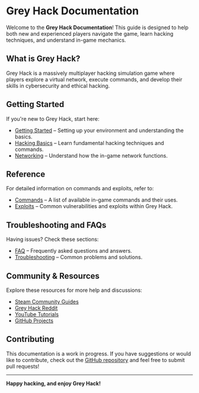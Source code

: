 # Grey Hack Documentation

Welcome to the **Grey Hack Documentation**! This guide is designed to help both new and experienced players navigate the game, learn hacking techniques, and understand in-game mechanics.

## What is Grey Hack?
Grey Hack is a massively multiplayer hacking simulation game where players explore a virtual network, execute commands, and develop their skills in cybersecurity and ethical hacking.

## Getting Started
If you're new to Grey Hack, start here:

- [Getting Started](guides/getting-started.md) – Setting up your environment and understanding the basics.
- [Hacking Basics](guides/hacking-basics.md) – Learn fundamental hacking techniques and commands.
- [Networking](guides/networking.md) – Understand how the in-game network functions.

## Reference
For detailed information on commands and exploits, refer to:

- [Commands](reference/commands.md) – A list of available in-game commands and their uses.
- [Exploits](reference/exploits.md) – Common vulnerabilities and exploits within Grey Hack.

## Troubleshooting and FAQs
Having issues? Check these sections:

- [FAQ](faq.md) – Frequently asked questions and answers.
- [Troubleshooting](troubleshooting.md) – Common problems and solutions.

## Community & Resources
Explore these resources for more help and discussions:

- [Steam Community Guides](https://steamcommunity.com/app/605230/guides/)
- [Grey Hack Reddit](https://www.reddit.com/r/GreyHack/)
- [YouTube Tutorials](https://www.youtube.com/results?search_query=Grey+Hack+game)
- [GitHub Projects](https://github.com/search?q=Grey+Hack)

## Contributing
This documentation is a work in progress. If you have suggestions or would like to contribute, check out the [GitHub repository](https://github.com/Ejz9/grey-hack-docs) and feel free to submit pull requests!

---
**Happy hacking, and enjoy Grey Hack!**